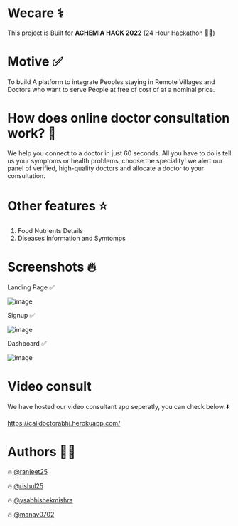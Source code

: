 # Wecare ⚕️
This project is Built for **ACHEMIA HACK 2022** (24 Hour Hackathon 🧑‍💻)

# Motive ✅
To build A platform to integrate Peoples staying in Remote Villages and 
Doctors who want to serve People at free of cost of at a nominal price.



# How does online doctor consultation work? 📍
We help you connect to a doctor in just 60 seconds. All you have to do is tell us your symptoms or health problems, 
choose the speciality! we alert our panel of verified, 
high-quality doctors and allocate a doctor to your consultation.

# Other features ⭐
1. Food Nutrients Details
2. Diseases Information and Symtomps

# Screenshots 🔥
Landing Page ✅

![image](https://user-images.githubusercontent.com/79698226/194845772-0adc6a6a-f064-4749-ae04-afab7a8901c5.png)

Signup ✅

![image](https://user-images.githubusercontent.com/79698226/194845859-d284e261-74d3-4c08-8bc3-1b37d5c5cdca.png)

Dashboard ✅

![image](https://user-images.githubusercontent.com/79698226/194846018-7aa8c649-e872-4677-acaa-0687694c8e91.png)

# Video consult
We have hosted our video consultant app seperatly, you can check below:⬇️ 

https://calldoctorabhi.herokuapp.com/

# Authors 🧑‍💻

🔥 [@ranjeet25](https://github.com/ranjeet25)

🔥 [@rishul25](https://github.com/rishul25)

🔥 [@ysabhishekmishra](https://www.github.com/ysabhishekmishra)

🔥 [@manav0702](https://github.com/manav0702)
